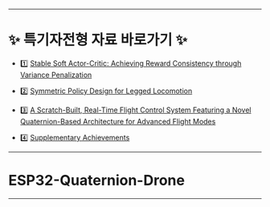 
---
# ✨ 특기자전형 자료 바로가기 ✨

- 1️⃣ [Stable Soft Actor-Critic: Achieving Reward Consistency through Variance Penalization][SSAC]

- 2️⃣ [Symmetric Policy Design for Legged Locomotion][SymLegLoco]

- 3️⃣ [A Scratch-Built, Real-Time Flight Control System Featuring a Novel Quaternion-Based Architecture for Advanced Flight Modes][Drone]

- 4️⃣ [Supplementary Achievements][Supp]

[SSAC]: https://drive.google.com/file/d/13pSyWTKoZw9CWdhrnD-pdWEVAm459hs8/view?usp=sharing

[SymLegLoco]: https://drive.google.com/file/d/14kVNSOnBgSTAMgPo6PpX6P6va0xZLpQu/view?usp=sharing

[Drone]: https://drive.google.com/file/d/16tM38GCPfXpMvyBv6gB0DEMLOxK8a1Uv/view?usp=sharing

[Supp]: https://drive.google.com/file/d/1evPihlZIMuHfRS8-eZrQ1jDKppONHbpQ/view?usp=sharing


---
# ESP32-Quaternion-Drone


---
